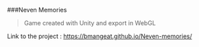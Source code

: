 ###Neven Memories

> Game created with Unity and export in WebGL

Link to the project : https://bmangeat.github.io/Neven-memories/
